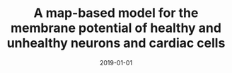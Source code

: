 ---
title: "A map-based model for the membrane potential of healthy and unhealthy neurons and cardiac cells"
collection: publications
permalink: /publication/2019-01-01-A-map-based-model-for-the-membrane-potential-of-healthy-and-unhealthy-neurons-and-cardiac-cells
date: 2019-01-01
venue: 'BMC Neurosci.'
paperurl: 'https://dx.doi.org/10.1186/s12868-019-0538-0'
citation: ' <u>M. Girardi-Schappo</u>,  P. Morelo,  R. Stenzinger,  M. Tragtenberg, &quot;A map-based model for the membrane potential of healthy and unhealthy neurons and cardiac cells.&quot; BMC Neurosci., 2019.'
pubtype:  proceedings
---